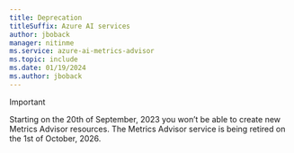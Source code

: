 ```yaml
---
title: Deprecation
titleSuffix: Azure AI services
author: jboback
manager: nitinme
ms.service: azure-ai-metrics-advisor
ms.topic: include
ms.date: 01/19/2024
ms.author: jboback
---
```


> [!IMPORTANT]
> Starting on the 20th of September, 2023 you won’t be able to create new Metrics Advisor resources. The Metrics Advisor service is being retired on the 1st of October, 2026.